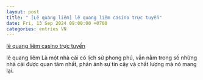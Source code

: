 ```yaml
---
layout: post
title: " [Lê quang liêm] lê quang liêm casino trực tuyến"
date: Fri, 13 Sep 2024 09:00:00 +0700
categories: entries VN
---
```

[lê quang liêm casino trực tuyến](https://nhidong.org.vn/card/l%C3%AA%20quang%20li%C3%AAm.asp)

lê quang liêm Là một nhà cái có lịch sử phong phú, vẫn nằm trong số những nhà cái được quan tâm nhất, phản ánh sự tin cậy và chất lượng mà nó mang lại.

